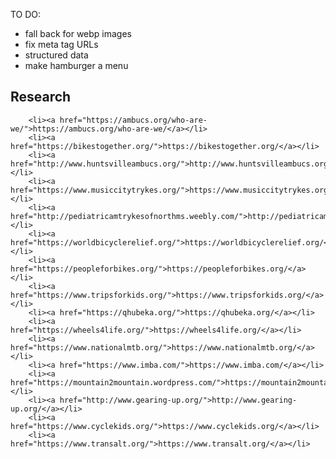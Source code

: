 TO DO:
- fall back for webp images
- fix meta tag URLs
- structured data
- make hamburger a menu


## Research
        <li><a href="https://ambucs.org/who-are-we/">https://ambucs.org/who-are-we/</a></li>
        <li><a href="https://bikestogether.org/">https://bikestogether.org/</a></li>
        <li><a href="http://www.huntsvilleambucs.org/">http://www.huntsvilleambucs.org/</a></li>
        <li><a href="https://www.musiccitytrykes.org/">https://www.musiccitytrykes.org/</a></li>
        <li><a href="http://pediatricamtrykesofnorthms.weebly.com/">http://pediatricamtrykesofnorthms.weebly.com/</a></li>
        <li><a href="https://worldbicyclerelief.org/">https://worldbicyclerelief.org/</a></li>
        <li><a href="https://peopleforbikes.org/">https://peopleforbikes.org/</a></li>
        <li><a href="https://www.tripsforkids.org/">https://www.tripsforkids.org/</a></li>
        <li><a href="https://qhubeka.org/">https://qhubeka.org/</a></li>
        <li><a href="https://wheels4life.org/">https://wheels4life.org/</a></li>
        <li><a href="https://www.nationalmtb.org/">https://www.nationalmtb.org/</a></li>
        <li><a href="https://www.imba.com/">https://www.imba.com/</a></li>
        <li><a href="https://mountain2mountain.wordpress.com/">https://mountain2mountain.wordpress.com/</a></li>
        <li><a href="http://www.gearing-up.org/">http://www.gearing-up.org/</a></li>
        <li><a href="https://www.cyclekids.org/">https://www.cyclekids.org/</a></li>
        <li><a href="https://www.transalt.org/">https://www.transalt.org/</a></li>